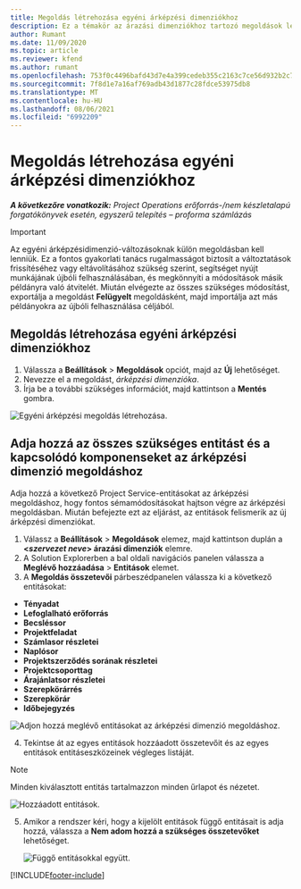 ```yaml
---
title: Megoldás létrehozása egyéni árképzési dimenziókhoz
description: Ez a témakör az árazási dimenziókhoz tartozó megoldások létrehozásáról nyújt információt.
author: Rumant
ms.date: 11/09/2020
ms.topic: article
ms.reviewer: kfend
ms.author: rumant
ms.openlocfilehash: 753f0c4496bafd43d7e4a399cedeb355c2163c7ce56d932b2c786d5f2e672b6b
ms.sourcegitcommit: 7f8d1e7a16af769adb43d1877c28fdce53975db8
ms.translationtype: MT
ms.contentlocale: hu-HU
ms.lasthandoff: 08/06/2021
ms.locfileid: "6992209"
---
```

# <a name="create-a-solution-for-custom-pricing-dimensions"></a>Megoldás létrehozása egyéni árképzési dimenziókhoz

 _**A következőre vonatkozik:** Project Operations erőforrás-/nem készletalapú forgatókönyvek esetén, egyszerű telepítés – proforma számlázás_ 

>[!IMPORTANT]
>Az egyéni árképzésidimenzió-változásoknak külön megoldásban kell lenniük. Ez a fontos gyakorlati tanács rugalmasságot biztosít a változtatások frissítéséhez vagy eltávolításához szükség szerint, segítséget nyújt munkájának újbóli felhasználásában, és megkönnyíti a módosítások másik példányra való átvitelét. Miután elvégezte az összes szükséges módosítást, exportálja a megoldást **Felügyelt** megoldásként, majd importálja azt más példányokra az újbóli felhasználása céljából.

## <a name="create-a-solution-for-custom-pricing-dimensions"></a>Megoldás létrehozása egyéni árképzési dimenziókhoz

1.  Válassza a **Beállítások** > **Megoldások** opciót, majd az **Új** lehetőséget.
2.  Nevezze el a megoldást, *<your organization name> árképzési dimenzióka*.
3. Írja be a további szükséges információt, majd kattintson a **Mentés** gombra.

  ![Egyéni árképzési megoldás létrehozása.](./media/Creation-of-custom-pricing-dimension-solution.png)
 
## <a name="add-all-required-entities-and-related-components-to-the-pricing-dimension-solution"></a>Adja hozzá az összes szükséges entitást és a kapcsolódó komponenseket az árképzési dimenzió megoldáshoz

Adja hozzá a következő Project Service-entitásokat az árképzési megoldáshoz, hogy fontos sémamódosításokat hajtson végre az árképzési megoldásban. Miután befejezte ezt az eljárást, az entitások felismerik az új árképzési dimenziókat.

1.  Válassz a **Beállítások** > **Megoldások** elemez, majd kattintson duplán a **<*szervezet neve*> árazási dimenziók** elemre.
2.  A Solution Explorerben a bal oldali navigációs panelen válassza a **Meglévő hozzáadása** > **Entitások** elemet.
3.  A **Megoldás összetevői** párbeszédpanelen válassza ki a következő entitásokat:
 
   - **Tényadat**
   - **Lefoglalható erőforrás**
   - **Becsléssor**
   - **Projektfeladat**
   - **Számlasor részletei**
   - **Naplósor**
   - **Projektszerződés sorának részletei**
   - **Projektcsoporttag**
   - **Árajánlatsor részletei**
   - **Szerepkörárrés**
   - **Szerepkörár**
   - **Időbejegyzés**
 
   ![Adjon hozzá meglévő entitásokat az árképzési dimenzió megoldáshoz.](./media/Existing-entities-to-PD-solution.png)
 
 4. Tekintse át az egyes entitások hozzáadott összetevőit és az egyes entitások entitáseszközeinek végleges listáját. 

   >[!NOTE]
   > Minden kiválasztott entitás tartalmazzon minden űrlapot és nézetet.

  ![Hozzáadott entitások.](./media/solution-component-selection.png)


5.  Amikor a rendszer kéri, hogy a kijelölt entitások függő entitásait is adja hozzá, válassza a **Nem adom hozzá a szükséges összetevőket** lehetőséget.

    ![Függő entitásokkal együtt.](./media/Do-not-include-required.png)


[!INCLUDE[footer-include](../includes/footer-banner.md)]